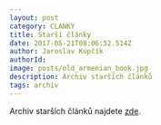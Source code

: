 ```yaml
---
layout: post
category: CLANKY
title: Starší články
date: 2017-05-21T08:06:52.514Z
author: Jaroslav Kupčík
authorId: 
image: posts/old_armenian_book.jpg
description: Archiv starších článků
tags: archiv
---
```

Archiv starších článků najdete [zde](https://wiki.pirati.cz/regiony/jiznimorava/start).
